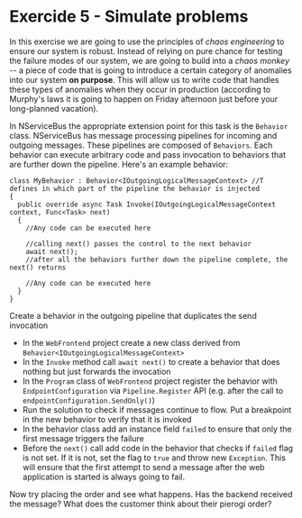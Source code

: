 # Exercide 5 - Simulate problems

In this exercise we are going to use the principles of *chaos engineering* to ensure our system is robust. Instead of relying on pure chance for testing the failure modes of our system, we are going to build into a *chaos monkey* -- a piece of code that is going to introduce a certain category of anomalies into our system **on purpose**. This will allow us to write code that handles these types of anomalies when they occur in production (according to Murphy's laws it is going to happen on Friday afternoon just before your long-planned vacation).

In NServiceBus the appropriate extension point for this task is the `Behavior` class. NServiceBus has message processing pipelines for incoming and outgoing messages. These pipelines are composed of `Behaviors`. Each behavior can execute arbitrary code and pass invocation to behaviors that are further down the pipeline. Here's an example behavior:

```
class MyBehavior : Behavior<IOutgoingLogicalMessageContext> //T defines in which part of the pipeline the behavior is injected
{
  public override async Task Invoke(IOutgoingLogicalMessageContext context, Func<Task> next)
  {
    //Any code can be executed here

    //calling next() passes the control to the next behavior
    await next();
    //after all the behaviors further down the pipeline complete, the next() returns

    //Any code can be executed here
  }
}
```

Create a behavior in the outgoing pipeline that duplicates the send invocation
- In the `WebFrontend` project create a new class derived from `Behavior<IOutgoingLogicalMessageContext>`
- In the `Invoke` method call `await next()` to create a behavior that does nothing but just forwards the invocation
- In the `Program` class of `WebFrontend` project register the behavior with `EndpointConfiguration` via `Pipeline.Register` API (e.g. after the call to `endpointConfiguration.SendOnly()`)
- Run the solution to check if messages continue to flow. Put a breakpoint in the new behavior to verify that it is invoked
- In the behavior class add an instance field `failed` to ensure that only the first message triggers the failure
- Before the `next()` call add code in the behavior that checks if `failed` flag is not set. If it is not, set the flag to `true` and throw new `Exception`. This will ensure that the first attempt to send a message after the web application is started is always going to fail.

Now try placing the order and see what happens. Has the backend received the message? What does the customer think about their pierogi order?